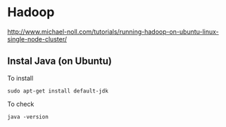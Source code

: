 # Hadoop

http://www.michael-noll.com/tutorials/running-hadoop-on-ubuntu-linux-single-node-cluster/

## Instal Java (on Ubuntu)
To install
```
sudo apt-get install default-jdk
```
To check
```
java -version
```
